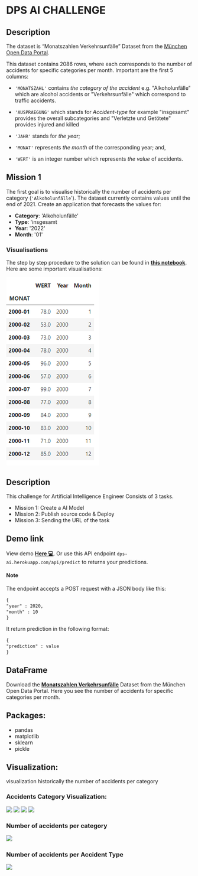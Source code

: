 # DPS AI CHALLENGE

## Description

The dataset is “Monatszahlen Verkehrsunfälle” Dataset from the [München Open Data Portal](https://www.opengov-muenchen.de/dataset/monatszahlen-verkehrsunfaelle/resource/40094bd6-f82d-4979-949b-26c8dc00b9a7).

This dataset contains 2086 rows, where each corresponds to the number of accidents for specific categories per month. Important are the first 5 columns:

- `'MONATSZAHL'` contains *the category of the accident* e.g. "Alkoholunfälle" which are alcohol accidents or "Verkehrsunfälle" which correspond to traffic accidents.

- `'AUSPRAEGUNG'` which stands for *Accident-type* for example "insgesamt" provides the overall subcategories and "Verletzte und Getötete" provides injured and killed

- `'JAHR'` stands for *the year*;

- `'MONAT'` represents *the month* of the corresponding year; and,

- `'WERT'` is an integer number which represents *the value* of accidents.

## Mission 1

The first goal is to visualise historically the number of accidents per category (`'Alkoholunfälle`'). The dataset currently contains values until the end of 2021. Create an application that forecasts the values for:

- **Category**: 'Alkoholunfälle'
- **Type**: 'insgesamt
- **Year**: '2022'
- **Month**: '01'

### Visualisations

The step by step procedure to the solution can be found in <a href="https://github.com/mahmoudfazeli/Munich-Monthly-Alcoholic-Accidents/blob/main/munich-monthly-alcoholic-accidents.ipynb"><b>this notebook</b></a>. Here are some important visualisations:

<img src="./images/1.PNG"/>





## Description
This challenge for Artificial Intelligence Engineer Consists of 3 tasks.
- Mission 1: Create a AI Model
- Mission 2: Publish source code & Deploy
- Mission 3: Sending the URL of the task

## Demo link
View demo <a href="https://dps-ai.herokuapp.com/"><b>Here 💻</b></a>.
Or use this API endpoint  `dps-ai.herokuapp.com/api/predict` to returns your predictions.
#### Note
The endpoint accepts a POST request with a JSON body like this:
```
{
"year" : 2020,
"month" : 10
}
```
It return prediction in the following format:
```
{
"prediction" : value
}
```
## DataFrame

Download the <a href="https://www.opengov-muenchen.de/dataset/monatszahlen-verkehrsunfaelle/resource/40094bd6-f82d-4979-949b-26c8dc00b9a7"><b>Monatszahlen Verkehrsunfälle</b></a> Dataset from the München Open Data Portal. Here you see the number of accidents for specific categories per month.

## Packages:
- pandas
- matplotlib
- sklearn
- pickle

## Visualization:
visualization historically the number of accidents per category
### Accidents Category Visualization:

<img src="./images/accidents_category1.jpg"/>
<img src="./images/accidents_category2.jpg"/>
<img src="./images/accidents_category3.jpg"/>
<img src="./images/accidents_category4.jpg"/>

<br />

### Number of accidents per category
<img src="./images/category.jpg"/>

<br />

### Number of accidents per Accident Type
<img src="./images/type.jpg"/>
